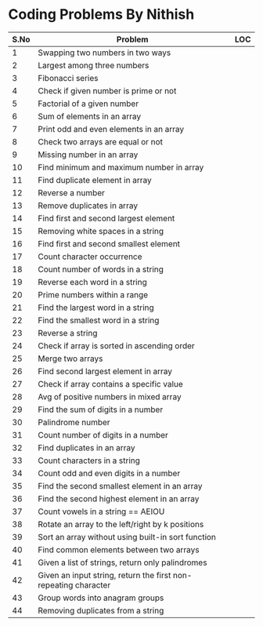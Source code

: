 # Coding Problems By Nithish 

| S.No | Problem | LOC |
|------|----------|-----|
| 1  | Swapping two numbers in two ways |   |
| 2  | Largest among three numbers |   |
| 3  | Fibonacci series |   |
| 4  | Check if given number is prime or not |   |
| 5  | Factorial of a given number |   |
| 6  | Sum of elements in an array |   |
| 7  | Print odd and even elements in an array |   |
| 8  | Check two arrays are equal or not |   |
| 9  | Missing number in an array |   |
| 10 | Find minimum and maximum number in array |   |
| 11 | Find duplicate element in array |   |
| 12 | Reverse a number |   |
| 13 | Remove duplicates in array |   |
| 14 | Find first and second largest element |   |
| 15 | Removing white spaces in a string |   |
| 16 | Find first and second smallest element |   |
| 17 | Count character occurrence |   |
| 18 | Count number of words in a string |   |
| 19 | Reverse each word in a string |   |
| 20 | Prime numbers within a range |   |
| 21 | Find the largest word in a string |   |
| 22 | Find the smallest word in a string |   |
| 23 | Reverse a string |   |
| 24 | Check if array is sorted in ascending order |   |
| 25 | Merge two arrays |   |
| 26 | Find second largest element in array |   |
| 27 | Check if array contains a specific value |   |
| 28 | Avg of positive numbers in mixed array |   |
| 29 | Find the sum of digits in a number |   |
| 30 | Palindrome number |   |
| 31 | Count number of digits in a number |   |
| 32 | Find duplicates in an array |   |
| 33 | Count characters in a string |   |
| 34 | Count odd and even digits in a number |   |
| 35 | Find the second smallest element in an array |   |
| 36 | Find the second highest element in an array |   |
| 37 | Count vowels in a string == AEIOU |   |
| 38 | Rotate an array to the left/right by k positions |   |
| 39 | Sort an array without using built-in sort function |   |
| 40 | Find common elements between two arrays |   |
| 41 | Given a list of strings, return only palindromes |   |
| 42 | Given an input string, return the first non-repeating character |   |
| 43 | Group words into anagram groups |   |
| 44 | Removing duplicates from a string |   |
